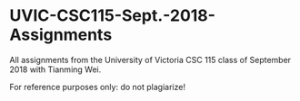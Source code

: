 # UVIC-CSC115-Sept.-2018-Assignments

All assignments from the University of Victoria CSC 115 class of September 2018 with Tianming Wei. 

For reference purposes only: do not plagiarize! 
